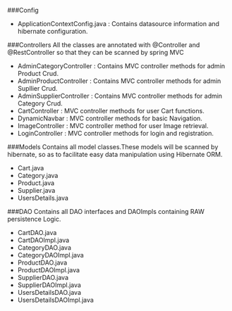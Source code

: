 ###Config
 - ApplicationContextConfig.java : Contains datasource information and hibernate configuration.

###Controllers
 All the classes are annotated with @Controller and @RestController so that they can be scanned by spring MVC
 -	AdminCategoryController :  Contains MVC controller methods for admin Product Crud.
 -	AdminProductController : Contains MVC controller methods for admin Supllier Crud.
 -	AdminSupplierController : Contains MVC controller methods for admin Category Crud.
 -	CartController : MVC controller methods for user Cart functions.
 - 	DynamicNavbar : MVC controller methods for basic Navigation.
 -	ImageController : MVC controller method for user Image retrieval.
 -  LoginController : MVC controller methods for login and registration.


###Models
 Contains all model classes.These models will be scanned by hibernate, so as to facilitate easy data manipulation using Hibernate ORM.
 -   Cart.java
 -   Category.java
 -   Product.java
 -   Supplier.java
 -   UsersDetails.java

###DAO
 Contains all DAO interfaces and DAOImpls containing RAW persistence Logic.
 -  CartDAO.java
 - CartDAOImpl.java
 - CategoryDAO.java
 - CategoryDAOImpl.java
 - ProductDAO.java
 - ProductDAOImpl.java
 - SupplierDAO.java
 - SupplierDAOImpl.java
 - UsersDetailsDAO.java
 -  UsersDetailsDAOImpl.java
